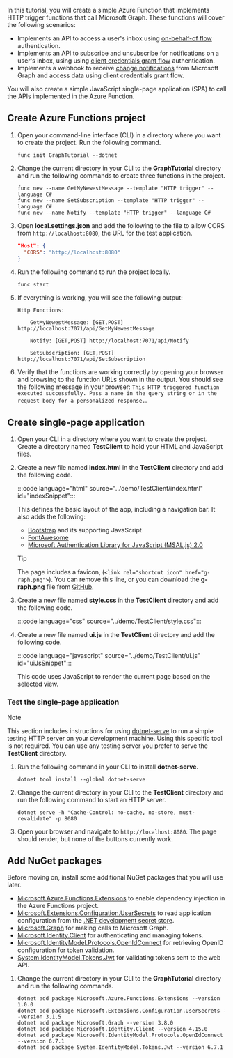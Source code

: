 <!-- markdownlint-disable MD002 MD041 -->

In this tutorial, you will create a simple Azure Function that implements HTTP trigger functions that call Microsoft Graph. These functions will cover the following scenarios:

- Implements an API to access a user's inbox using [on-behalf-of flow](https://docs.microsoft.com/azure/active-directory/develop/v2-oauth2-on-behalf-of-flow) authentication.
- Implements an API to subscribe and unsubscribe for notifications on a user's inbox, using using [client credentials grant flow](https://docs.microsoft.com/azure/active-directory/develop/v2-oauth2-client-creds-grant-flow) authentication.
- Implements a webhook to receive [change notifications](https://docs.microsoft.com/graph/webhooks) from Microsoft Graph and access data using client credentials grant flow.

You will also create a simple JavaScript single-page application (SPA) to call the APIs implemented in the Azure Function.

## Create Azure Functions project

1. Open your command-line interface (CLI) in a directory where you want to create the project. Run the following command.

    ```Shell
    func init GraphTutorial --dotnet
    ```

1. Change the current directory in your CLI to the **GraphTutorial** directory and run the following commands to create three functions in the project.

    ```Shell
    func new --name GetMyNewestMessage --template "HTTP trigger" --language C#
    func new --name SetSubscription --template "HTTP trigger" --language C#
    func new --name Notify --template "HTTP trigger" --language C#
    ```

1. Open **local.settings.json** and add the following to the file to allow CORS from `http://localhost:8080`, the URL for the test application.

    ```json
    "Host": {
      "CORS": "http://localhost:8080"
    }
    ```

1. Run the following command to run the project locally.

    ```Shell
    func start
    ```

1. If everything is working, you will see the following output:

    ```Shell
    Http Functions:

        GetMyNewestMessage: [GET,POST] http://localhost:7071/api/GetMyNewestMessage

        Notify: [GET,POST] http://localhost:7071/api/Notify

        SetSubscription: [GET,POST] http://localhost:7071/api/SetSubscription
    ```

1. Verify that the functions are working correctly by opening your browser and browsing to the function URLs shown in the output. You should see the following message in your browser: `This HTTP triggered function executed successfully. Pass a name in the query string or in the request body for a personalized response.`.

## Create single-page application

1. Open your CLI in a directory where you want to create the project. Create a directory named **TestClient** to hold your HTML and JavaScript files.

1. Create a new file named **index.html** in the **TestClient** directory and add the following code.

    :::code language="html" source="../demo/TestClient/index.html" id="indexSnippet":::

    This defines the basic layout of the app, including a navigation bar. It also adds the following:

    - [Bootstrap](https://getbootstrap.com/) and its supporting JavaScript
    - [FontAwesome](https://fontawesome.com/)
    - [Microsoft Authentication Library for JavaScript (MSAL.js) 2.0](https://github.com/AzureAD/microsoft-authentication-library-for-js/tree/dev/lib/msal-browser)

    > [!TIP]
    > The page includes a favicon, (`<link rel="shortcut icon" href="g-raph.png">`). You can remove this line, or you can download the **g-raph.png** file from [GitHub](https://github.com/microsoftgraph/g-raph).

1. Create a new file named **style.css** in the **TestClient** directory and add the following code.

    :::code language="css" source="../demo/TestClient/style.css":::

1. Create a new file named **ui.js** in the **TestClient** directory and add the following code.

    :::code language="javascript" source="../demo/TestClient/ui.js" id="uiJsSnippet":::

    This code uses JavaScript to render the current page based on the selected view.

### Test the single-page application

> [!NOTE]
> This section includes instructions for using [dotnet-serve](https://github.com/natemcmaster/dotnet-serve) to run a simple testing HTTP server on your development machine. Using this specific tool is not required. You can use any testing server you prefer to serve the **TestClient** directory.

1. Run the following command in your CLI to install **dotnet-serve**.

    ```Shell
    dotnet tool install --global dotnet-serve
    ```

1. Change the current directory in your CLI to the **TestClient** directory and run the following command to start an HTTP server.

    ```Shell
    dotnet serve -h "Cache-Control: no-cache, no-store, must-revalidate" -p 8080
    ```

1. Open your browser and navigate to `http://localhost:8080`. The page should render, but none of the buttons currently work.

## Add NuGet packages

Before moving on, install some additional NuGet packages that you will use later.

- [Microsoft.Azure.Functions.Extensions](https://www.nuget.org/packages/Microsoft.Azure.Functions.Extensions) to enable dependency injection in the Azure Functions project.
- [Microsoft.Extensions.Configuration.UserSecrets](https://www.nuget.org/packages/Microsoft.Extensions.Configuration.UserSecrets) to read application configuration from the [.NET development secret store](https://docs.microsoft.com/aspnet/core/security/app-secrets).
- [Microsoft.Graph](https://www.nuget.org/packages/Microsoft.Graph/) for making calls to Microsoft Graph.
- [Microsoft.Identity.Client](https://www.nuget.org/packages/Microsoft.Identity.Client/) for authenticating and managing tokens.
- [Microsoft.IdentityModel.Protocols.OpenIdConnect](https://www.nuget.org/packages/Microsoft.IdentityModel.Protocols.OpenIdConnect) for retrieving OpenID configuration for token validation.
- [System.IdentityModel.Tokens.Jwt](https://www.nuget.org/packages/System.IdentityModel.Tokens.Jwt) for validating tokens sent to the web API.

1. Change the current directory in your CLI to the **GraphTutorial** directory and run the following commands.

    ```Shell
    dotnet add package Microsoft.Azure.Functions.Extensions --version 1.0.0
    dotnet add package Microsoft.Extensions.Configuration.UserSecrets --version 3.1.5
    dotnet add package Microsoft.Graph --version 3.8.0
    dotnet add package Microsoft.Identity.Client --version 4.15.0
    dotnet add package Microsoft.IdentityModel.Protocols.OpenIdConnect --version 6.7.1
    dotnet add package System.IdentityModel.Tokens.Jwt --version 6.7.1
    ```
